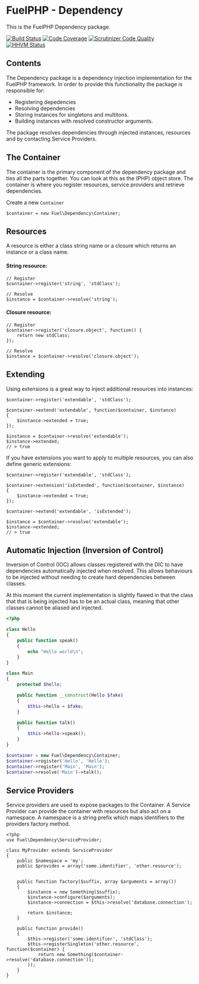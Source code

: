 # FuelPHP - Dependency

This is the FuelPHP Dependency package.

[![Build Status](https://travis-ci.org/fuelphp/dependency.svg?branch=master)](https://travis-ci.org/fuelphp/dependency)
[![Code Coverage](https://scrutinizer-ci.com/g/fuelphp/dependency/badges/coverage.png?b=master)](https://scrutinizer-ci.com/g/fuelphp/dependency/?branch=master)
[![Scrutinizer Code Quality](https://scrutinizer-ci.com/g/fuelphp/dependency/badges/quality-score.png?b=master)](https://scrutinizer-ci.com/g/fuelphp/dependency/?branch=master)
[![HHVM Status](http://hhvm.h4cc.de/badge/fuelphp/dependency.svg)](http://hhvm.h4cc.de/package/fuelphp/dependency)

## Contents

The Dependency package is a dependency injection implementation for the FuelPHP framework. In order to provide this functionality the package is responsible for:

* Registering depedencies
* Resolving dependencies
* Storing instances for singletons and multitons.
* Building instances with resolved constructor arguments.

The package resolves dependencies through injected instances, resources and by contacting Service Providers.

## The Container

The container is the primary component of the dependency package and ties all the parts together. You can look at this as the (PHP) object store. The container is where you register resources, service providers and retrieve dependencies.

Create a new `Container`

```
$container = new Fuel\Dependency\Container;
```

## Resources

A resource is either a class string name or a closure which returns an instance or a class name.

#### String resource:

```
// Register
$container->register('string', 'stdClass');

// Resolve
$instance = $container->resolve('string');
```

#### Closure resource:

```
// Register
$container->register('closure.object', function() {
	return new stdClass;
});

// Resolve
$instance = $container->resolve('closure.object');
```

## Extending

Using extensions is a great way to inject additional resources into instances:

```
$container->register('extendable', 'stdClass');

$container->extend('extendable', function($container, $instance)
{
	$instance->extended = true;
});

$instance = $container->resolve('extendable');
$instance->extended;
// > true
```

If you have extensions you want to apply to multiple resources, you can also define generic extensions:

```
$container->register('extendable', 'stdClass');

$container->extension('isExtended', function($container, $instance)
{
	$instance->extended = true;
});

$container->extend('extendable', 'isExtended');

$instance = $container->resolve('extendable');
$instance->extended;
// > true
```

## Automatic Injection (Inversion of Control)

Inversion of Control (IOC) allows classes registered with the DIC to have dependencies automatically injected when
resolved. This allows behaviours to be injected without needing to create hard dependencies between classes.

At this moment the current implementation is slightly flawed in that the class that that is being injected has to be
an actual class, meaning that other classes cannot be aliased and injected.

```php
<?php

class Hello
{
	public function speak()
	{
		echo "Hello world\n";
	}
}

class Main
{
	protected $hello;

	public function __construct(Hello $fake)
	{
		$this->hello = $fake;
	}

	public function talk()
	{
		$this->hello->speak();
	}
}

$container = new Fuel\Dependency\Container;
$container->register('Hello', 'Hello');
$container->register('Main', 'Main');
$container->resolve('Main')->talk();

```

## Service Providers

Service providers are used to expose packages to the Container. A Service
Provider can provide the container with resources but also act on a namespace.
A namespace is a string prefix which maps identifiers to the providers factory method.

```
<?php
use Fuel\Dependency\ServiceProvider;

class MyProvider extends ServiceProvider
{
	public $namespace = 'my';
	public $provides = array('some.identifier', 'other.resource');


	public function factory($suffix, array $arguments = array())
	{
		$instance = new Something($suffix);
		$instance->configure($arguments);
		$instance->connection = $this->resolve('database.connection');

		return $instance;
	}

	public function provide()
	{
		$this->register('some.identifier', 'stdClass');
		$this->registerSingleton('other.resource', function($container) {
			return new Something($container->resolve('database.connection'));
		));
	}
}
```
